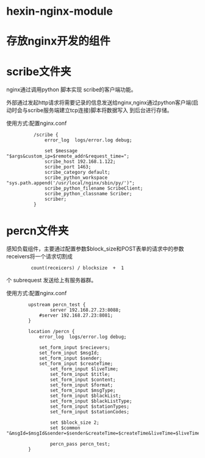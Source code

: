 hexin-nginx-module
==================

存放nginx开发的组件
==================

  scribe文件夹
==================
  
  nginx通过调用python 脚本实现 scribe的客户端功能。
  
  外部通过发起http请求将需要记录的信息发送给nginx,nginx通过python客户端(启动时会与scribe服务端建立tcp连接)脚本将数据写入
  到后台进行存储。
  
  使用方式:配置nginx.conf
          
              /scribe {
                  error_log  logs/error.log debug;
                  
                  set $message "$args&custom_ip=$remote_addr&request_time=";
                  scribe_host 192.168.1.122;
                  scribe_port 1463;
                  scribe_category default;
                  scribe_python_workspace "sys.path.append('/usr/local/nginx/sbin/py/')";
                  scribe_python_filename ScribeClient;
                  scribe_python_classname Scriber;
                  scriber;
              }
  
  percn文件夹
==================
  
  感知负载组件，主要通过配置参数$block_size和POST表单的请求中的参数receivers将一个请求切割成 
  
             count(receicers) / blocksize  +  1 
             
  个 subrequest 发送给上有服务器群。
  
  使用方式:配置nginx.conf
  
            upstream percn_test {
            		server 192.168.27.23:8088;
                #server 192.168.27.23:8081;
            }

            location /percn {	
                error_log  logs/error.log debug;	

                set_form_input $recievers;
                set_form_input $msgId;
                set_form_input $sender;
                set_form_input $createTime;
            		set_form_input $liveTime;
            		set_form_input $title;
            		set_form_input $content;
            		set_form_input $format;
            		set_form_input $msgType;
            		set_form_input $blackList;
            		set_form_input $blackListType;	
            		set_form_input $stationTypes;
            		set_form_input $stationCodes;

            		set $block_size 2;
            		set $common "&msgId=$msgId&sender=$sender&createTime=$createTime&liveTime=$liveTime&title=&title&content=$content&format=$format&msgType=$msgType&blackList=$blackList&blackListType=$blackListType&stationTypes=$stationTypes&stationCodes=$stationCodes";
            
            		percn_pass percn_test;
            } 

  
  
  
